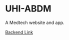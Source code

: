 # UHI-ABDM
A Medtech website and app. 

[Backend Link](https://github.com/hitenvats16/UHI_backend_v1.git)

